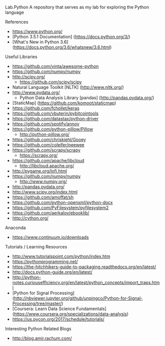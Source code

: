 Lab.Python
A repository that serves as my lab for exploring the Python language


References
* https://www.python.org/
* [Python 3.5.1 Documentation] (https://docs.python.org/3/)
* [What's New in Python 3.6] (https://docs.python.org/3.6/whatsnew/3.6.html)

Useful Libraries
* https://github.com/vinta/awesome-python
* https://github.com/numpy/numpy
* http://scipy.org/
	* https://github.com/scipy/scipy 
* Natural Language Toolkit [NLTK] (http://www.nltk.org/)
* http://www.pydata.org/
	* Python Data Analysis Library [pandas] (http://pandas.pydata.org/)
* [StaticMap] (https://github.com/komoot/staticmap)
* https://github.com/fchollet/keras 
* https://github.com/vbuterin/pybitcointools
* https://github.com/datastax/python-driver
* https://github.com/spotify/annoy
* https://github.com/python-pillow/Pillow
  * http://python-pillow.org/
* https://github.com/chriskiehl/Gooey
* https://github.com/coleifer/peewee
* https://github.com/scrapy/scrapy
  * https://scrapy.org/
* https://github.com/apache/libcloud
  * http://libcloud.apache.org/ 
* http://pygame.org/lofi.html
* https://github.com/numpy/numpy
  * http://www.numpy.org/
* http://pandas.pydata.org/
* http://www.scipy.org/index.html
* https://github.com/amoffat/sh
* https://github.com/python-openxml/python-docx
* https://github.com/PyFilesystem/pyfilesystem2
* https://github.com/aerkalov/ebooklib/
* http://cython.org/


Anaconda
* https://www.continuum.io/downloads

Tutorials / Learning Resources
* http://www.tutorialspoint.com/python/index.htm
* https://pythonprogramming.net/
* https://the-hitchhikers-guide-to-packaging.readthedocs.org/en/latest/
* http://docs.python-guide.org/en/latest/
* http://python-notes.curiousefficiency.org/en/latest/python_concepts/import_traps.html
* [Python for Signal Processing] (http://nbviewer.jupyter.org/github/unpingco/Python-for-Signal-Processing/tree/master/)
* [Coursera: Learn Data Science Fundamentals] (https://www.coursera.org/specializations/data-analysis)
* https://us.pycon.org/2017/schedule/tutorials/


Interesting Python Related Blogs
* http://blog.amir.rachum.com/

